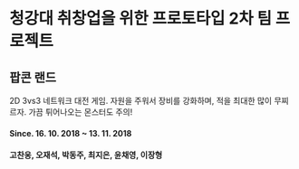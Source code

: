 # 청강대 취창업을 위한 프로토타입 2차 팀 프로젝트
## 팝콘 랜드

2D 3vs3 네트워크 대전 게임.
자원을 주워서 장비를 강화하며, 적을 최대한 많이 무찌르자.
가끔 튀어나오는 몬스터도 주의!

#### Since. 16. 10. 2018 ~ 13. 11. 2018
#### 고찬웅, 오재석, 박동주, 최지은, 윤채영, 이장형
